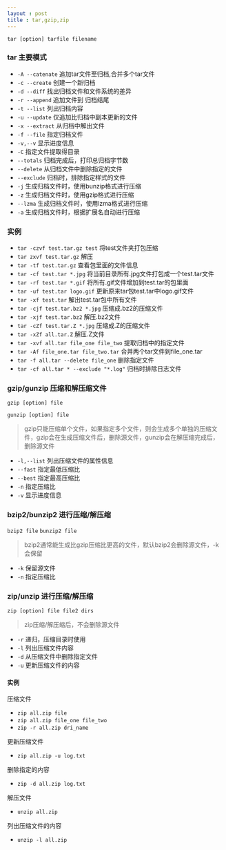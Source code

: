 ```yaml
---
layout : post
title : tar,gzip,zip
---
```


`tar [option] tarfile filename`

### tar 主要模式

- `-A --catenate` 	追加tar文件至归档,合并多个tar文件
- `-c --create` 	创建一个新归档
- `-d --diff` 		找出归档文件和文件系统的差异
- `-r --append`		追加文件到 归档结尾
- `-t --list` 		列出归档内容
- `-u --update`		仅追加比归档中副本更新的文件 
- `-x --extract` 	从归档中解出文件
- `-f --file`		指定归档文件
- `-v,--v`          显示进度信息
- `-C`              指定文件提取得目录
- `--totals`        归档完成后，打印总归档字节数
- `--delete`        从归档文件中删除指定的文件
- `--exclude`       归档时，排除指定样式的文件
- `-j`              生成归档文件时，使用bunzip格式进行压缩
- `-z`              生成归档文件时，使用gzip格式进行压缩
- `--lzma`          生成归档文件时，使用lzma格式进行压缩
- `-a`              生成归档文件时，根据扩展名自动进行压缩

### 实例

- `tar -czvf test.tar.gz test`	将test文件夹打包压缩
- `tar zxvf test.tar.gz`		解压
- `tar -tf test.tar.gz`			查看包里面的文件信息
- `tar -cf test.tar *.jpg` 		将当前目录所有.jpg文件打包成一个test.tar文件
- `tar -rf test.tar *.gif` 		将所有.gif文件增加到test.tar的包里面
- `tar -uf test.tar logo.gif`	更新原来tar包test.tar中logo.gif文件
- `tar -xf test.tar`   			解出test.tar包中所有文件
- `tar -cjf test.tar.bz2 *.jpg` 压缩成.bz2的压缩文件
- `tar -xjf test.tar.bz2` 		解压.bz2文件
- `tar -cZf test.tar.Z *.jpg`  	压缩成.Z的压缩文件
- `tar -xZf all.tar.Z` 			解压.Z文件
- `tar -xvf all.tar file_one file_two` 提取归档中的指定文件
- `tar -Af file_one.tar file_two.tar`  合并两个tar文件到file_one.tar
- `tar -f all.tar --delete file_one` 删除指定文件
- `tar -cf all.tar * --exclude "*.log"` 归档时排除日志文件

### gzip/gunzip 压缩和解压缩文件

`gzip [option] file`

`gunzip [option] file`

> gzip只能压缩单个文件，如果指定多个文件，则会生成多个单独的压缩文件，gzip会在生成压缩文件后，删除源文件，gunzip会在解压缩完成后，删除源文件

- `-l,--list` 列出压缩文件的属性信息
- `--fast` 指定最低压缩比
- `--best` 指定最高压缩比
- `-n` 指定压缩比
- `-v` 显示进度信息

### bzip2/bunzip2 进行压缩/解压缩

`bzip2 file`  `bunzip2 file`

> bzip2通常能生成比gzip压缩比更高的文件，默认bzip2会删除源文件，-k会保留

- `-k` 保留源文件
- `-n` 指定压缩比

### zip/unzip 进行压缩/解压缩

`zip [option] file file2 dirs`

> zip压缩/解压缩后，不会删除源文件

- `-r` 递归，压缩目录时使用
- `-l` 列出压缩文件内容
- `-d` 从压缩文件中删除指定文件
- `-u` 更新压缩文件的内容

#### 实例

压缩文件

- `zip all.zip file` 
- `zip all.zip file_one file_two`
- `zip -r all.zip dri_name`

更新压缩文件

- `zip all.zip -u log.txt`

删除指定的内容

- `zip -d all.zip log.txt`

解压文件

- `unzip all.zip`

列出压缩文件的内容

- `unzip -l all.zip`